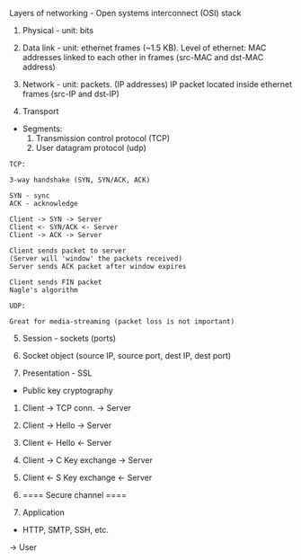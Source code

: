 Layers of networking - Open systems interconnect (OSI) stack

1. Physical - unit: bits

2. Data link - unit: ethernet frames (~1.5 KB). 
  Level of ethernet: MAC addresses linked to each other in frames
  (src-MAC and dst-MAC address)

3. Network - unit: packets. (IP addresses)
  IP packet located inside ethernet frames (src-IP and dst-IP)

4. Transport
  * Segments:
    1. Transmission control protocol (TCP)
    2. User datagram protocol (udp)

  ```
  TCP:

  3-way handshake (SYN, SYN/ACK, ACK)

  SYN - sync
  ACK - acknowledge

  Client -> SYN -> Server
  Client <- SYN/ACK <- Server
  Client -> ACK -> Server

  Client sends packet to server
  (Server will 'window' the packets received)
  Server sends ACK packet after window expires

  Client sends FIN packet
  Nagle's algorithm
  ```

  ```
  UDP:

  Great for media-streaming (packet loss is not important)
  ```

5. Session - sockets (ports)
  1. Socket object (source IP, source port, dest IP, dest port)

6. Presentation - SSL
  * Public key cryptography
  
  1. Client -> TCP conn. -> Server
  2. Client -> Hello -> Server
  3. Client <- Hello <- Server
  4. Client -> C Key exchange -> Server
  5. Client <- S Key exchange <- Server
  6. ==== Secure channel ==== 

7. Application
  * HTTP, SMTP, SSH, etc.

-> User
